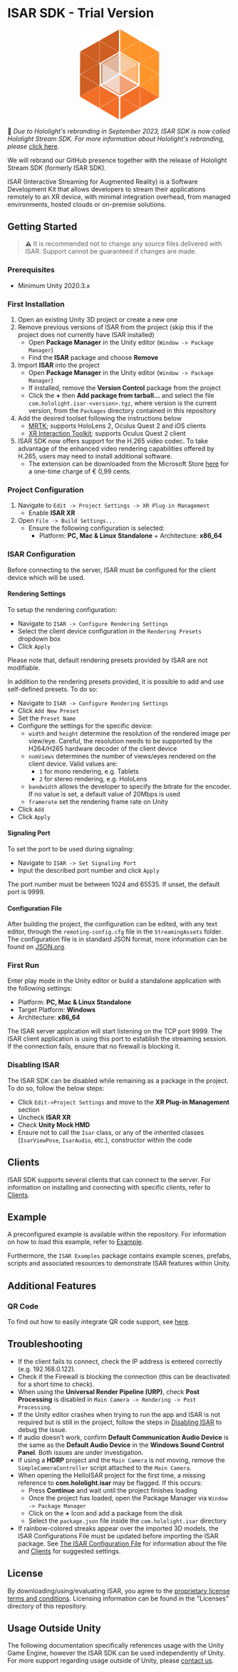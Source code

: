 # ISAR SDK - Trial Version

<p align="center">
    <img src="Docs/images/ISAR_Icon.png" width="180px">
</p>

🎉 *Due to Hololight's rebranding in September 2023, ISAR SDK is now called Hololight Stream SDK. For more information about Hololight's rebranding, please* [click here](https://hololight.com/the-evolution-of-hololight-rebranding/).

We will rebrand our GitHub presence together with the release of Hololight Stream SDK (formerly ISAR SDK).

ISAR (Interactive Streaming for Augmented Reality) is a Software Development Kit that allows developers to stream their applications remotely to an XR device, with minimal integration overhead, from managed environments, hosted clouds or on-premise solutions.

## Getting Started

> :warning: It is recommended not to change any source files delivered with ISAR. Support cannot be guaranteed if changes are made.

### Prerequisites

- Minimum Unity 2020.3.x

### First Installation

1. Open an existing Unity 3D project or create a new one
2. Remove previous versions of ISAR from the project (skip this if the project does not currently have ISAR installed)
    - Open **Package Manager** in the Unity editor (`Window -> Package Manager`)
    - Find the **ISAR** package and choose **Remove**
3. Import **ISAR** into the project
    - Open **Package Manager** in the Unity editor (`Window -> Package Manager`)
    - If installed, remove the **Version Control** package from the project
    - Click the **+** then **Add package from tarball...** and select the file `com.hololight.isar-<version>.tgz`, where version is the current version, from the `Packages` directory contained in this repository
4. Add the desired toolset following the instructions below
    - [MRTK](/Docs/mrtk_extension.md); supports HoloLens 2, Oculus Quest 2 and iOS clients
    - [XR Interaction Toolkit](/Docs/xr_interaction_toolkit.md); supports Oculus Quest 2 client
5. ISAR SDK now offers support for the H.265 video codec. To take advantage of the enhanced video rendering capabilities offered by H.265, users may need to install additional software.
    - The extension can be downloaded from the Microsoft Store [here](https://apps.microsoft.com/store/detail/hevc-video-extensions/9NMZLZ57R3T7?hl=en-us&gl=us) for a one-time charge of € 0,99 cents.
    
### Project Configuration

1. Navigate to `Edit -> Project Settings -> XR Plug-in Management`
    - Enable **ISAR XR**
2. Open `File -> Build Settings...`
    - Ensure the following configuration is selected:
        - Platform: **PC, Mac & Linux Standalone** + Architecture: **x86_64**

### ISAR Configuration

Before connecting to the server, ISAR must be configured for the client device which will be used.

#### Rendering Settings

To setup the rendering configuration:

- Navigate to `ISAR -> Configure Rendering Settings`
- Select the client device configuration in the `Rendering Presets` dropdown box
- Click `Apply`

Please note that, default rendering presets provided by ISAR are not modifiable.

In addition to the rendering presets provided, it is possible to add and use self-defined presets. To do so:

- Navigate to `ISAR -> Configure Rendering Settings`
- Click `Add New Preset`
- Set the `Preset Name`
- Configure the settings for the specific device:
    - `width` and `height` determine the resolution of the rendered image per view/eye. Careful, the resolution needs to be supported by the H264/H265 hardware decoder of the client device
    - `numViews` determines the number of views/eyes rendered on the client device. Valid values are:
        - `1` for mono rendering, e.g. Tablets
        - `2` for stereo rendering, e.g. HoloLens
    - `bandwidth` allows the developer to specify the bitrate for the encoder. If no value is set, a default value of 20Mbps is used
    - `framerate` set the rendering frame rate on Unity
- Click `Add`
- Click `Apply`

#### Signaling Port

To set the port to be used during signaling:

- Navigate to `ISAR -> Set Signaling Port`
- Input the described port number and click `Apply`

The port number must be between 1024 and 65535. If unset, the default port is 9999.

#### Configuration File

After building the project, the configuration can be edited, with any text editor, through the `remoting-config.cfg` file in the `StreamingAssets` folder. The configuration file is in standard JSON format, more information can be found on [JSON.org](https://www.json.org/json-en.html).

### First Run

Enter play mode in the Unity editor or build a standalone application with the following settings:

- Platform: **PC, Mac & Linux Standalone**
- Target Platform: **Windows**
- Architecture: **x86_64**

The ISAR server application will start listening on the TCP port 9999. The ISAR client application is using this port to establish the streaming session. If the connection fails, ensure that no firewall is blocking it.

### Disabling ISAR

The ISAR SDK can be disabled while remaining as a package in the project. To do so, follow the below steps:

- Click `Edit->Project Settings` and move to the **XR Plug-in Management** section
- Uncheck **ISAR XR**
- Check **Unity Mock HMD**
- Ensure not to call the `Isar` class, or any of the inherited classes (`IsarViewPose`, `IsarAudio`, etc.), constructor within the code

## Clients

ISAR SDK supports several clients that can connect to the server. For information on installing and connecting with specific clients, refer to [Clients](/Docs/clients.md).

## Example

A preconfigured example is available within the repository. For information on how to load this example, refer to [Example](/Docs/example.md).

Furthermore, the `ISAR Examples` package contains example scenes, prefabs, scripts and associated resources to demonstrate ISAR features within Unity.

## Additional Features

### QR Code

To find out how to easily integrate QR code support, see [here](/Docs/qr_code.md).

## Troubleshooting

- If the client fails to connect, check the IP address is entered correctly (e.g. 192.168.0.122).
- Check if the Firewall is blocking the connection (this can be deactivated for a short time to check).
- When using the **Universal Render Pipeline (URP)**, check **Post Processing** is disabled in `Main Camera -> Rendering -> Post Processing`.
- If the Unity editor crashes when trying to run the app and ISAR is not required but is still in the project, follow the steps in [Disabling ISAR](#disabling-isar) to debug the issue.
- If audio doesn't work, confirm **Default Communication Audio Device** is the same as the **Default Audio Device** in the **Windows Sound Control Panel**. Both issues are under investigation.
- If using a **HDRP** project and the `Main Camera` is not moving, remove the `SimpleCameraController` script attached to the `Main Camera`.
- When opening the HelloISAR project for the first time, a missing reference to **com.hololight.isar** may be flagged. If this occurs:
  - Press **Continue** and wait until the project finishes loading
  - Once the project has loaded, open the Package Manager via `Window -> Package Manager`
  - Click on the **+** Icon and add a package from the disk
  - Select the `package.json` file inside the `com.hololight.isar` directory
-  If rainbow-colored streaks appear over the imported 3D models, the ISAR Configurations File must be updated before importing the ISAR package. See [The ISAR Configuration File](#the-isar-configuration-file) for information about the file and [Clients](/Docs/clients.md) for suggested settings.

## License
By downloading/using/evaluating ISAR, you agree to the [proprietary license terms and conditions](/Licenses/ISAR.txt). Licensing information can be found in the "Licenses" directory of this repository.

## Usage Outside Unity
The following documentation specifically references usage with the Unity Game Engine, however the ISAR SDK can be used independently of Unity. For more support regarding usage outside of Unity, please [contact us](https://holo-light.com/contact).

